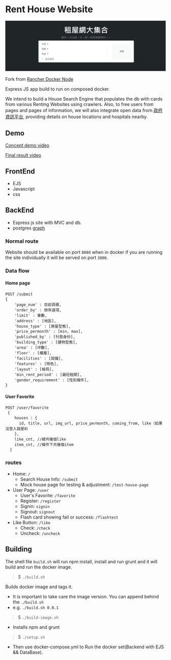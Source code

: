 # Rent House Website

![Home page cover](./static/picture/Home-page-cover.png)

Fork from [Rancher Docker Node](https://github.com/dmportella/rancher-docker-node)

Express JS app build to run on composed docker.

We intend to build a House Search Engine that populates the db with cards from various Renting Websites using crawlers. Also, to free users from pages and pages of information, we will also integrate open data from [政府資訊平台](https://data.gov.tw/), providing details on house locations and hospitals nearby.

## Demo

[Concept demo video](https://youtu.be/dobxdnOS8gs?si=56i0eXYGHdeD-9vP)

[Final result video](https://youtu.be/hZpxtyWgGsA?si=ipTBttBA7Pldr9th)

## FrontEnd

- EJS
- Javascript
- css

## BackEnd

- Espress js site with MVC and db.
- postgres [graph](https://dbdiagram.io/d/6445f36e6b31947051111b06)

### Normal route

Website should be available on port `8080` when in docker if you are running the site individually it will be served on port `3000`.

### Data flow

#### Home page

```
POST /submit
{
    'page_num' : 目前頁碼,
    'order_by' : 排序選項,
    'limit' : 筆數,
    'address' : [地區],
    'house_type' : [房屋型態],
    'price_permonth' : [min, max],
    'published_by' : [刊登身份],
    'building_type' : [建物型態],
    'area' : [坪數],
    'floor' : [樓層],
    'facilities' : [設備],
    'features' : [特色],
    'layout' : [格局],
    'min_rent_period' : [最短租期],
    'gender_requirement' : [性別條件],
}
```

#### User Favorite

```
POST /user/favorite
 {
    houses : {
      id, title, url, img_url, price_permonth, coming_from, like（如果沒登入就是0）
    },
    like_cnt, //總共幾個like
    item_cnt, //條件下共幾個item
  }
```

### routes

- Home: `/`
  - Search House Info: `/submit`
  - Mock house page for testing & adjustment: `/test-house-page`
- User Page: `/user`
  - User's Favorite: `/favorite`
  - Register: `/register`
  - Signin: `signin`
  - Signout: `signout`
  - Flash card showing fail or success: `/flashtest`
- Like Button: `/like`
  - Check: `/check`
  - Uncheck: `/uncheck`

## Building

The shell file `build.sh` will run npm install, install and run grunt and it will build and run the docker image.

> $ `./build.sh`

Builds docker image and tags it.

- It is important to take care the image version. You can append behind the `./build.sh`
- e.g. `./build.sh 0.0.1`

> $ `./build-image.sh`

- Installs npm and grunt

> $ `./setup.sh`

- Then use docker-compose.yml to Run the docker set(Backend with EJS && DataBase).
